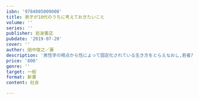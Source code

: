 ```yaml
---
isbn: '9784005009008'
title: 男子が10代のうちに考えておきたいこと
volume: ''
series: ''
publisher: 岩波書店
pubdate: '2019-07-20'
cover: ''
author: 田中俊之／著
description: '男性学の視点から性によって固定化されている生き方をとらえなおし,若者たちにむけて新しい道を提言する.'
price: '800'
genre: ''
target: 一般
format: 新書
content: 社会

---
```

